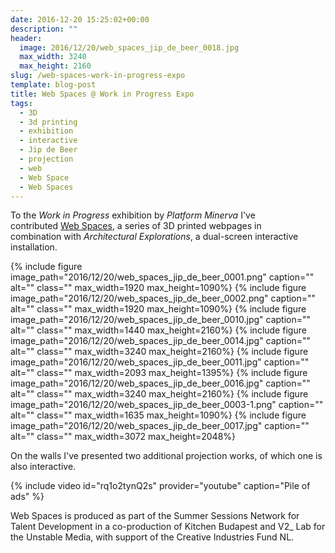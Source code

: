 ```yaml
---
date: 2016-12-20 15:25:02+00:00
description: ""
header:
  image: 2016/12/20/web_spaces_jip_de_beer_0018.jpg
  max_width: 3240
  max_height: 2160
slug: /web-spaces-work-in-progress-expo
template: blog-post
title: Web Spaces @ Work in Progress Expo
tags:
  - 3D
  - 3d printing
  - exhibition
  - interactive
  - Jip de Beer
  - projection
  - web
  - Web Space
  - Web Spaces
---
```


To the *Work in Progress* exhibition by _Platform Minerva_ I've contributed [Web Spaces](../web-spaces-3d-printed-web-pages/), a series of 3D printed webpages in combination with *Architectural Explorations*, a dual-screen interactive installation.

{% include figure image_path="2016/12/20/web_spaces_jip_de_beer_0001.png" caption="" alt="" class="" max_width=1920 max_height=1090%}
{% include figure image_path="2016/12/20/web_spaces_jip_de_beer_0002.png" caption="" alt="" class="" max_width=1920 max_height=1090%}
{% include figure image_path="2016/12/20/web_spaces_jip_de_beer_0010.jpg" caption="" alt="" class="" max_width=1440 max_height=2160%}
{% include figure image_path="2016/12/20/web_spaces_jip_de_beer_0014.jpg" caption="" alt="" class="" max_width=3240 max_height=2160%}
{% include figure image_path="2016/12/20/web_spaces_jip_de_beer_0011.jpg" caption="" alt="" class="" max_width=2093 max_height=1395%}
{% include figure image_path="2016/12/20/web_spaces_jip_de_beer_0016.jpg" caption="" alt="" class="" max_width=3240 max_height=2160%}
{% include figure image_path="2016/12/20/web_spaces_jip_de_beer_0003-1.png" caption="" alt="" class="" max_width=1635 max_height=1090%}
{% include figure image_path="2016/12/20/web_spaces_jip_de_beer_0017.jpg" caption="" alt="" class="" max_width=3072 max_height=2048%}

On the walls I've presented two additional projection works, of which one is also interactive.

{% include video id="rq1o2tynQ2s" provider="youtube" caption="Pile of ads" %}

Web Spaces is produced as part of the Summer Sessions Network for Talent Development in a co-production of Kitchen Budapest and V2\_ Lab for the Unstable Media, with support of the Creative Industries Fund NL.
